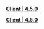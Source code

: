 **[Client | 4.5.0](https://d2wztyirwsuyyo.cloudfront.net/tmp/com.miHoYo.bh3global/pc/BH3_v4.5.0_b37b9a9657e.7z)**

**[Client | 4.5.0](https://bigfile-os-mihayo.akamaized.net/com.miHoYo.bh3oversea/pc/BH3_v4.5.0_b37b9a9657e.7z)**
